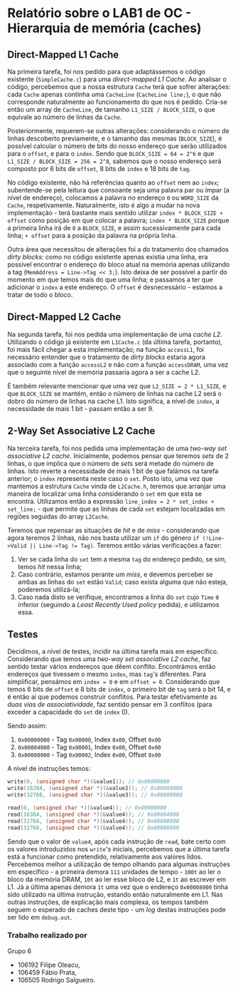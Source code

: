# Relatório sobre o LAB1 de OC - Hierarquia de memória (caches)

## Direct-Mapped L1 Cache

Na primeira tarefa, foi nos pedido para que adaptássemos o código existente (`SimpleCache.c`) para uma *direct-mapped L1 Cache*. Ao analisar o código, percebemos que a nossa estrutura `Cache` terá que sofrer alterações: cada `Cache` apenas continha uma `CacheLine` (`CacheLine line;`), o que não corresponde naturalmente ao funcionamento do que nos é pedido. Cria-se então um array de `CacheLine`, de tamanho `L1_SIZE / BLOCK_SIZE`, o que equivale ao número de linhas da `Cache`. 

Posteriormente, requerem-se outras alterações: considerando o número de linhas descoberto previamente, e o tamanho das mesmas (`BLOCK_SIZE`), é possível calcular o número de bits do nosso endereço que serão utilizados para o `offset`, e para o `index`. Sendo que `BLOCK_SIZE = 64 = 2^6` e que `L1_SIZE / BLOCK_SIZE = 256 = 2^8`, sabemos que o nosso endereço será composto por 6 bits de `offset`, 8 bits de `index` e 18 bits de `tag`. 

No código existente, não há referências quanto ao `offset` nem ao `index`; subentende-se pela leitura que consoante seja uma palavra par ou ímpar (a nível de endereço), colocamos a palavra no endereço `0` ou `WORD_SIZE` da `Cache`, respetivamente. Naturalmente, isto é algo a mudar na nova implementação - terá bastante mais sentido utilizar `index * BLOCK_SIZE + offset` como posição em que colocar a palavra; `index * BLOCK_SIZE` porque a primeira linha irá de `0` a `BLOCK_SIZE`, e assim sucessivamente para cada linha; `+ offset` para a posição da palavra na própria linha.

Outra área que necessitou de alterações foi a do tratamento dos chamados *dirty blocks*: como no código existente apenas existia uma linha, era possível encontrar o endereço do bloco atual na memória apenas utilizando a tag (`MemAddress = Line->Tag << 3;`). Isto deixa de ser possível a partir do momento em que temos mais do que uma linha; e passamos a ter que adicionar o `index` a este endereço. O `offset` é desnecessário - estamos a tratar de todo o bloco.

## Direct-Mapped L2 Cache

Na segunda tarefa, foi nos pedida uma implementação de uma *cache L2*. Utilizando o código já existente em `L1Cache.c` (da última tarefa, portanto), foi mais fácil chegar a esta implementação; na função `accessL1`, foi necessário entender que o tratamento de *dirty blocks* estaria agora associado com a função `accessL2` e não com a função `accessDRAM`, uma vez que o seguinte nível de memória passaria agora a ser a cache L2.

É também relevante mencionar que uma vez que `L2_SIZE = 2 * L1_SIZE`, e que `BLOCK_SIZE` se mantém, então o número de linhas na cache L2 será o dobro do número de linhas na cache L1. Isto significa, a nível de `index`, a necessidade de mais 1 bit - passam então a ser 9.

## 2-Way Set Associative L2 Cache

Na terceira tarefa, foi nos pedida uma implementação de uma *two-way set associative L2 cache*. Inicialmente, podemos pensar que teremos *sets* de 2 linhas, o que implica que o número de *sets* será metade do número de linhas. Isto reverte a necessidade de mais 1 bit de que falámos na tarefa anterior; o `index` representa neste caso o `set`. Posto isto, uma vez que mantemos a estrutura `Cache` vinda de `L2Cache.h`, teremos que arranjar uma maneira de localizar uma linha considerando o `set` em que esta se encontra. Utilizamos então a expressão `line_index = 2 * set_index + set_line;` - que permite que as linhas de cada `set` estejam localizadas em regiões seguidas do array `L2Cache`.

Teremos que repensar as situações de *hit* e de *miss* - considerando que agora teremos 2 linhas, não nos basta utilizar um `if` do género `if (!Line->Valid || Line->Tag != Tag)`. Teremos então várias verificações a fazer:
1. Ver se cada linha do `set` tem a mesma `tag` do endereço pedido, se sim, temos *hit* nessa linha;
2. Caso contrário, estamos perante um *miss*, e devemos perceber se ambas as linhas do `set` estão `Valid`; caso exista alguma que não esteja, poderemos utilizá-la;
3. Caso nada disto se verifique, encontramos a linha do `set` cujo `Time` é inferior (seguindo a *Least Recently Used policy* pedida), e utilizamos essa.

## Testes

Decidimos, a nível de testes, incidir na última tarefa mais em específico. Considerando que temos uma *two-way set associative L2 cache*, faz sentido testar vários endereços que dêem conflito. Encontrámos então endereços que tivessem o mesmo `index`, mas `tag`'s diferentes. Para simplificar, pensámos em `index = 0` e em `offset = 0`. Considerando que temos 6 bits de `offset` e 8 bits de `index`, o primeiro bit de `tag` será o bit 14, e é então aí que podemos construir conflitos. Para testar efetivamente as *duas vias de associatividade*, faz sentido pensar em 3 conflitos (para exceder a capacidade do `set` de `index` 0).

Sendo assim:
1. `0x00000000` - Tag `0x00000`, Index `0x00`, Offset `0x00`
2. `0x00004000` - Tag `0x00001`, Index `0x00`, Offset `0x00`
3. `0x00008000` - Tag `0x00002`, Index `0x00`, Offset `0x00`

A nível de instruções temos:
```c
write(0, (unsigned char *)(&value1)); // 0x00000000
write(16384, (unsigned char *)(&value2)); // 0x00004000
write(32768, (unsigned char *)(&value3)); // 0x00008000

read(0, (unsigned char *)(&value4)); // 0x00000000
read(16384, (unsigned char *)(&value4)); // 0x00004000
read(32768, (unsigned char *)(&value4)); // 0x00008000
read(32768, (unsigned char *)(&value4)); // 0x00008000
```

Sendo que o valor de `value4`, após cada instrução de `read`, bate certo com os valores introduzidos nos `write`'s iniciais, percebemos que a última tarefa está a funcionar como pretendido, relativamente aos valores lidos. Percebemos melhor a utilização de tempo olhando para algumas instruções em específico - a primeira demora `111` unidades de tempo - `100t` ao ler o bloco da memória DRAM, `10t` ao ler esse bloco de L2, e `1t` ao escrever em L1. Já a última apenas demora `1t` uma vez que o endereço `0x00008000` tinha sido utilizado na última instrução, estando então naturalmente em L1. Nas outras instruções, de explicação mais complexa, os tempos também seguem o esperado de caches deste tipo - um *log* destas instruções pode ser lido em `debug.out`.

### Trabalho realizado por

Grupo 6
- 106192 Filipe Oleacu,
- 106459 Fábio Prata,
- 106505 Rodrigo Salgueiro.
